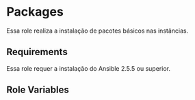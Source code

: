 Packages
=========

Essa role realiza a instalação de pacotes básicos nas instâncias.

Requirements
------------

Essa role requer a instalação do Ansible 2.5.5 ou superior.

Role Variables
--------------